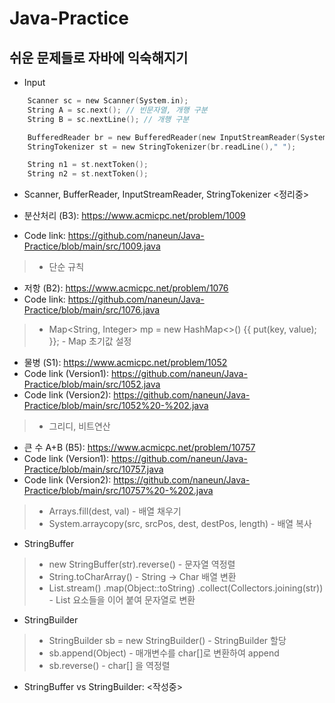 # Java-Practice

## 쉬운 문제들로 자바에 익숙해지기
- Input
```c
    Scanner sc = new Scanner(System.in);
    String A = sc.next(); // 빈문자열, 개행 구분
    String B = sc.nextLine(); // 개행 구분
```

```c
    BufferedReader br = new BufferedReader(new InputStreamReader(System.in));
    StringTokenizer st = new StringTokenizer(br.readLine()," ");

    String n1 = st.nextToken();
    String n2 = st.nextToken();
```

- Scanner, BufferReader, InputStreamReader, StringTokenizer <정리중>


- 분산처리 (B3): <https://www.acmicpc.net/problem/1009>
- Code link: <https://github.com/naneun/Java-Practice/blob/main/src/1009.java>
> - 단순 규칙
- 저항 (B2): <https://www.acmicpc.net/problem/1076>
- Code link: <https://github.com/naneun/Java-Practice/blob/main/src/1076.java>
> - Map<String, Integer> mp = new HashMap<>() {{ put(key, value); }}; - Map 초기값 설정
- 물병 (S1): <https://www.acmicpc.net/problem/1052>
- Code link (Version1): <https://github.com/naneun/Java-Practice/blob/main/src/1052.java>
- Code link (Version2): <https://github.com/naneun/Java-Practice/blob/main/src/1052%20-%202.java>
> - 그리디, 비트연산
- 큰 수 A+B (B5): <https://www.acmicpc.net/problem/10757>
- Code link (Version1): <https://github.com/naneun/Java-Practice/blob/main/src/10757.java>
- Code link (Version2): <https://github.com/naneun/Java-Practice/blob/main/src/10757%20-%202.java>
> - Arrays.fill(dest, val) - 배열 채우기
> - System.arraycopy(src, srcPos, dest, destPos, length) - 배열 복사

- StringBuffer
> - new StringBuffer(str).reverse() - 문자열 역정렬
> - String.toCharArray() - String -> Char 배열 변환
> - List.stream()
    .map(Object::toString)
    .collect(Collectors.joining(str)) - List 요소들을 이어 붙여 문자열로 변환

- StringBuilder
> - StringBuilder sb = new StringBuilder() - StringBuilder 할당
> - sb.append(Object) - 매개변수를 char[]로 변환하여 append
> - sb.reverse() - char[] 을 역정렬

- StringBuffer vs StringBuilder: <작성중>

